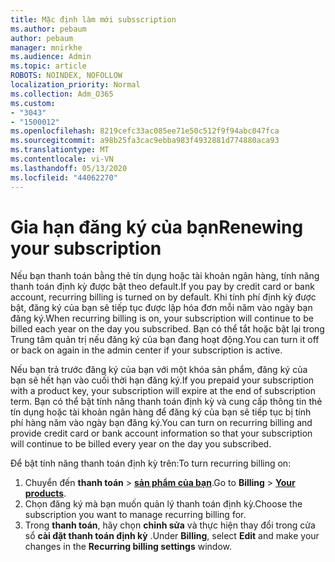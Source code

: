 ```yaml
---
title: Mặc định làm mới subsscription
ms.author: pebaum
author: pebaum
manager: mnirkhe
ms.audience: Admin
ms.topic: article
ROBOTS: NOINDEX, NOFOLLOW
localization_priority: Normal
ms.collection: Adm_O365
ms.custom:
- "3043"
- "1500012"
ms.openlocfilehash: 8219cefc33ac085ee71e50c512f9f94abc047fca
ms.sourcegitcommit: a98b25fa3cac9ebba983f4932881d774880aca93
ms.translationtype: MT
ms.contentlocale: vi-VN
ms.lasthandoff: 05/13/2020
ms.locfileid: "44062270"
---
```

# <a name="renewing-your-subscription"></a><span data-ttu-id="a4d82-102">Gia hạn đăng ký của bạn</span><span class="sxs-lookup"><span data-stu-id="a4d82-102">Renewing your subscription</span></span>

<span data-ttu-id="a4d82-103">Nếu bạn thanh toán bằng thẻ tín dụng hoặc tài khoản ngân hàng, tính năng thanh toán định kỳ được bật theo default.</span><span class="sxs-lookup"><span data-stu-id="a4d82-103">If you pay by credit card or bank account, recurring billing is turned on by default.</span></span> <span data-ttu-id="a4d82-104">Khi tính phí định kỳ được bật, đăng ký của bạn sẽ tiếp tục được lập hóa đơn mỗi năm vào ngày bạn đăng ký.</span><span class="sxs-lookup"><span data-stu-id="a4d82-104">When recurring billing is on, your subscription will continue to be billed each year on the day you subscribed.</span></span> <span data-ttu-id="a4d82-105">Bạn có thể tắt hoặc bật lại trong Trung tâm quản trị nếu đăng ký của bạn đang hoạt động.</span><span class="sxs-lookup"><span data-stu-id="a4d82-105">You can turn it off or back on again in the admin center if your subscription is active.</span></span>

<span data-ttu-id="a4d82-106">Nếu bạn trả trước đăng ký của bạn với một khóa sản phẩm, đăng ký của bạn sẽ hết hạn vào cuối thời hạn đăng ký.</span><span class="sxs-lookup"><span data-stu-id="a4d82-106">If you prepaid your subscription with a product key, your subscription will expire at the end of subscription term.</span></span> <span data-ttu-id="a4d82-107">Bạn có thể bật tính năng thanh toán định kỳ và cung cấp thông tin thẻ tín dụng hoặc tài khoản ngân hàng để đăng ký của bạn sẽ tiếp tục bị tính phí hàng năm vào ngày bạn đăng ký.</span><span class="sxs-lookup"><span data-stu-id="a4d82-107">You can turn on recurring billing and provide credit card or bank account information so that your subscription will continue to be billed every year on the day you subscribed.</span></span>

<span data-ttu-id="a4d82-108">Để bật tính năng thanh toán định kỳ trên:</span><span class="sxs-lookup"><span data-stu-id="a4d82-108">To turn recurring billing on:</span></span> 

1. <span data-ttu-id="a4d82-109">Chuyển đến **thanh toán**  >  **[sản phẩm của bạn](https://go.microsoft.com/fwlink/p/?linkid=842054)**.</span><span class="sxs-lookup"><span data-stu-id="a4d82-109">Go to **Billing** > **[Your products](https://go.microsoft.com/fwlink/p/?linkid=842054)**.</span></span>
2. <span data-ttu-id="a4d82-110">Chọn đăng ký mà bạn muốn quản lý thanh toán định kỳ.</span><span class="sxs-lookup"><span data-stu-id="a4d82-110">Choose the subscription you want to manage recurring billing for.</span></span>
3. <span data-ttu-id="a4d82-111">Trong **thanh toán**, hãy chọn **chỉnh sửa** và thực hiện thay đổi trong cửa sổ **cài đặt thanh toán định kỳ** .</span><span class="sxs-lookup"><span data-stu-id="a4d82-111">Under **Billing**, select **Edit** and make your changes in the **Recurring billing settings** window.</span></span> 